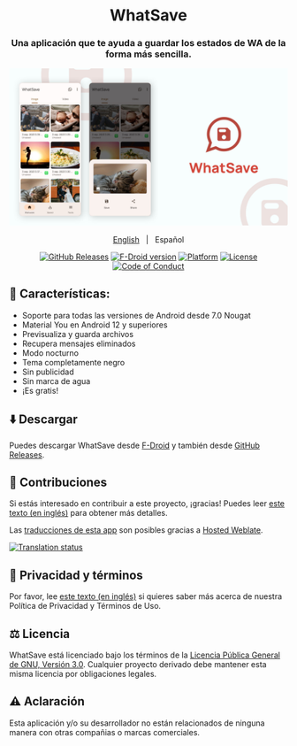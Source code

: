 <div style="text-align: center;">

# WhatSave

### Una aplicación que te ayuda a guardar los estados de WA de la forma más sencilla.

![Screenshots](./art/art.jpg?raw=true)

[English](README.md)
&nbsp;&nbsp;|&nbsp;&nbsp;
Español

[![GitHub Releases](https://img.shields.io/github/v/release/mardous/WhatSave?label=GitHub%20Releases&logo=github)](https://github.com/mardous/WhatSave/releases/latest)
[![F-Droid version](https://img.shields.io/f-droid/v/com.simplified.wsstatussaver?label=F-Droid&logo=fdroid)](https://f-droid.org/packages/com.simplified.wsstatussaver/)
[![Platform](https://img.shields.io/badge/Platform-Android-green.svg?logo=android)](https://github.com/mardous/WhatSave)
[![License](https://img.shields.io/github/license/mardous/WhatSave?color=blue&label=License)](https://github.com/mardous/WhatSave/blob/master/LICENSE.md)
[![Code of Conduct](https://img.shields.io/badge/Contributor_Covenant-2.1-4baaaa.svg)](https://github.com/mardous/WhatSave/blob/master/CODE_OF_CONDUCT.md)
</div>

## 📃 Características:

* Soporte para todas las versiones de Android desde 7.0 Nougat
* Material You en Android 12 y superiores
* Previsualiza y guarda archivos
* Recupera mensajes eliminados
* Modo nocturno
* Tema completamente negro
* Sin publicidad
* Sin marca de agua
* ¡Es gratis!

## ⬇️ Descargar
Puedes descargar WhatSave desde [F-Droid](https://f-droid.org/packages/com.simplified.wsstatussaver) y también desde [GitHub Releases](https://github.com/mardous/WhatSave/releases/latest).

## 🤝 Contribuciones
Si estás interesado en contribuir a este proyecto, ¡gracias! Puedes leer [este texto (en inglés)](CONTRIBUTING.md) para obtener más detalles.

Las [traducciones de esta app](https://hosted.weblate.org/projects/whatsave/) son posibles gracias a [Hosted Weblate](https://hosted.weblate.org/about/).

[![Translation status](https://hosted.weblate.org/widget/whatsave/multi-green.svg)](https://hosted.weblate.org/engage/whatsave/)

## 🔏 Privacidad y términos
Por favor, lee [este texto (en inglés)](PRIVACY.md) si quieres saber más acerca de nuestra Política de Privacidad y Términos de Uso.

## ⚖️ Licencia
WhatSave está licenciado bajo los términos de la [Licencia Pública General de GNU, Versión 3.0](LICENSE.md).
Cualquier proyecto derivado debe mantener esta misma licencia por obligaciones legales.

## ⚠️ Aclaración
Esta aplicación y/o su desarrollador no están relacionados de ninguna manera con otras compañias o marcas comerciales.